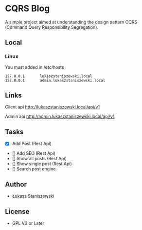 # CQRS Blog

A simple project aimed at understanding the design pattern
CQRS (Command Query Responsibility Segregation).

## Local

### Linux

You must added in /etc/hosts

```
127.0.0.1       lukaszstaniszewski.local
127.0.0.1       admin.lukaszstaniszewski.local
```

## Links

Client api http://lukaszstaniszewski.local/api/v1

Admin api http://admin.lukaszstaniszewski.local/api/v1

## Tasks

- [x] Add Post (Rest Api)
- [] Add SEO (Rest Api)
- [] Show all posts (Rest Api)
- [] Show single post (Rest Api)
- [] Search post engine

## Author

* Łukasz Staniszewski

## License

* GPL V3 or Later
